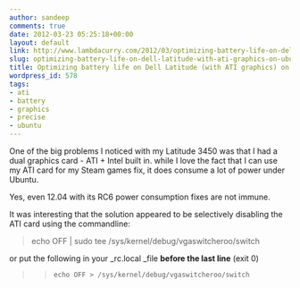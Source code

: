 ```yaml
---
author: sandeep
comments: true
date: 2012-03-23 05:25:18+00:00
layout: default
link: http://www.lambdacurry.com/2012/03/optimizing-battery-life-on-dell-latitude-with-ati-graphics-on-ubuntu-12-04/
slug: optimizing-battery-life-on-dell-latitude-with-ati-graphics-on-ubuntu-12-04
title: Optimizing battery life on Dell Latitude (with ATI graphics) on Ubuntu 12.04
wordpress_id: 578
tags:
- ati
- battery
- graphics
- precise
- ubuntu
---
```


One of the big problems I noticed with my Latitude 3450 was that I had a dual graphics card - ATI + Intel built in. while I love the fact that I can use my ATI card for my Steam games fix, it does consume a lot of power under Ubuntu.

Yes, even 12.04 with its RC6 power consumption fixes are not immune.

It was interesting that the solution appeared to be selectively disabling the ATI card using the commandline:


<blockquote>echo OFF | sudo tee /sys/kernel/debug/vgaswitcheroo/switch</blockquote>


or put the following in your _rc.local _file **before the last line** (exit 0)


<blockquote>

>     
>     echo OFF > /sys/kernel/debug/vgaswitcheroo/switch
> 
> 
</blockquote>
